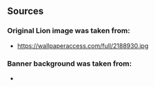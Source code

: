 ## Sources ##
### Original Lion image was taken from: ###
* https://wallpaperaccess.com/full/2188930.jpg

### Banner background was taken from: ###
* 